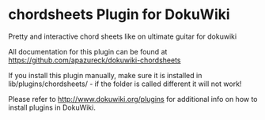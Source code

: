 # chordsheets Plugin for DokuWiki

Pretty and interactive chord sheets like on ultimate guitar for dokuwiki

All documentation for this plugin can be found at
https://github.com/apazureck/dokuwiki-chordsheets

If you install this plugin manually, make sure it is installed in
lib/plugins/chordsheets/ - if the folder is called different it
will not work!

Please refer to http://www.dokuwiki.org/plugins for additional info
on how to install plugins in DokuWiki.
